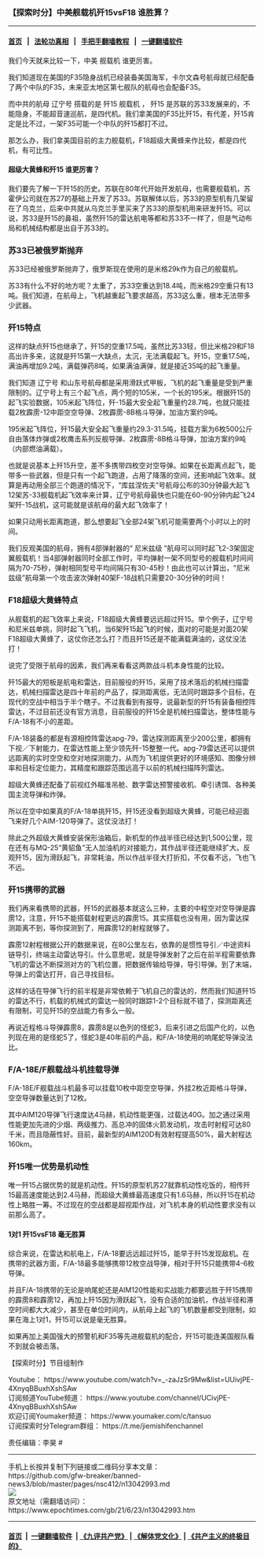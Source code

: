 ### 【探索时分】中美舰载机歼15vsF18 谁胜算？
------------------------

#### [首页](https://github.com/gfw-breaker/banned-news3/blob/master/README.md) &nbsp;&nbsp;|&nbsp;&nbsp; [法轮功真相](https://github.com/begood0513/basic/blob/master/README.md)  &nbsp;&nbsp;|&nbsp;&nbsp; [手把手翻墙教程](https://github.com/gfw-breaker/guides/wiki)  &nbsp;&nbsp;|&nbsp;&nbsp; [一键翻墙软件](https://github.com/gfw-breaker/nogfw/blob/master/README.md)  



<div><p>
 我们今天就来比较一下，中美
 <ok href="https://www.epochtimes.com/gb/tag/%E8%88%B0%E8%BD%BD%E6%9C%BA.html">
  舰载机
 </ok>
 谁更厉害。
</p>
<p>
 我们知道现在美国的F35隐身战机已经装备美国海军，卡尔文森号航母就已经配备了两个中队的F35，未来亚太地区第七舰队的航母也会配备F35。
</p>
<p>
 而中共的航母
 <ok href="https://www.epochtimes.com/gb/tag/%E8%BE%BD%E5%AE%81%E5%8F%B7.html">
  辽宁号
 </ok>
 搭载的是
 <ok href="https://www.epochtimes.com/gb/tag/%E6%AD%BC15.html">
  歼15
 </ok>
 <ok href="https://www.epochtimes.com/gb/tag/%E8%88%B0%E8%BD%BD%E6%9C%BA.html">
  舰载机
 </ok>
 ，
 <ok href="https://www.epochtimes.com/gb/tag/%E6%AD%BC15.html">
  歼15
 </ok>
 是苏联的苏33发展来的，不能隐身，不能超音速巡航，是四代机。我们拿美国的F35比歼15，有代差，歼15肯定是比不过，一架F35可能一个中队的歼15都打不过。
</p>
<p>
 那怎么办，我们拿美国目前的主力舰载机，F18超级大黄蜂来作比较，都是四代机，有可比性。
</p>
<p>
 <center>
  <center>
  </center>
 </center>
</p>
<h4>
 超级大黄蜂和歼15 谁更厉害？
</h4>
<p>
 我们要先了解一下歼15的历史。苏联在80年代开始开发航母，也需要舰载机，苏霍伊公司就在苏27的基础上开发了苏33。苏联解体以后，苏33的原型机有几架留在了乌克兰，后来中共就从乌克兰手里买来了苏33的原型机用来研发歼15。可以说，苏33是歼15的鼻祖，虽然歼15的雷达航电等都和苏33不一样了，但是气动布局和机械结构都是出自于苏33的。
</p>
<h3>
 苏33已被俄罗斯抛弃
</h3>
<p>
 苏33已经被俄罗斯抛弃了，俄罗斯现在使用的是米格29k作为自己的舰载机。
</p>
<p>
 苏33有什么不好的地方呢？太重了，苏33空重达到18.4吨，而米格29空重只有13吨。我们知道，在航母上，飞机越重起飞要求越高，苏33这么重，根本无法带多少武器。
</p>
<h3>
 歼15特点
</h3>
<p>
 这样的缺点歼15也继承了，歼15的空重17.5吨，虽然比苏33轻，但比米格29和F18高出许多来，这就是歼15第一大缺点，太沉，无法满载起飞。歼15，空重17.5吨，满油再增加9.2吨，满载弹药8吨，如果满油满弹，就是接近35吨的起飞重量。
</p>
<p>
 我们知道
 <ok href="https://www.epochtimes.com/gb/tag/%E8%BE%BD%E5%AE%81%E5%8F%B7.html">
  辽宁号
 </ok>
 和山东号航母都是采用滑跃式甲板，飞机的起飞重量是受到严重限制的。辽宁号上有三个起飞点，两个短的105米，一个长的195米。根据歼15的起飞实验数据，105米起飞阵位，歼-15最大安全起飞重量约28.7吨，也就只能挂载2枚霹雳-12中距空空导弹、2枚霹雳-8B格斗导弹，加油方案约9吨。
</p>
<p>
 195米起飞阵位，歼15最大安全起飞重量约29.3-31.5吨，挂载方案为6枚500公斤自由落体炸弹或2枚鹰击系列反舰导弹、2枚霹雳-8B格斗导弹，加油方案约9吨（内部燃油满载）。
</p>
<p>
 也就是说基本上歼15升空，差不多携带四枚空对空导弹。如果在长距离点起飞，能带多一些武器，但是只有一个起飞跑道，占用了降落的空间，还影响起飞效率。就算是再动用全部三个跑道的情况下，“库兹涅佐夫”号航母公布的30分钟最大起飞12架苏-33舰载机起飞效率来计算，辽宁号航母最快也只能在60-90分钟内起飞24架歼-15战机，这可能就是该航母的最大起飞效率了！
</p>
<p>
 如果只动用长距离跑道，那么想要起飞全部24架飞机可能需要两个小时以上的时间。
</p>
<p>
 我们反观美国的航母，拥有4部弹射器的“
 <ok href="https://www.epochtimes.com/gb/tag/%E5%B0%BC%E7%B1%B3%E5%85%B9%E7%BA%A7.html">
  尼米兹级
 </ok>
 ”航母可以同时起飞2-3架固定翼舰载机！当4部弹射器同时全部工作时，平均弹射一架不同型号的舰载机时间间隔为70-75秒，弹射相同型号平均间隔只有30-45秒！由此也可以计算出，“尼米兹级”航母第一个攻击波次弹射40架F-18战机只需要20-30分钟的时间！
</p>
<h3>
 F18超级大黄蜂特点
</h3>
<p>
 从舰载机的起飞效率上来说，F18超级大黄蜂要远远超过歼15。举个例子，辽宁号和尼米兹单挑，同时起飞飞机，当6架歼15起飞的时候，面对的可能是对面20架F18超级大黄蜂了，这仗你还怎么打？而且歼15还是不能满载满油的，这仗没法打！
</p>
<p>
 说完了受限于航母的因素，我们再来看看这两款战斗机本身性能的比较。
</p>
<p>
 歼15最大的短板是航电和雷达，目前服役的歼15，采用了技术落后的机械扫描雷达，机械扫描雷达是四十年前的产品了，探测距离低，无法同时跟踪多个目标，在现代的空战中相当于半个瞎子。不过我看到有报导，说最新型的歼15有装备相控阵雷达，不过目前还没有官方消息，目前服役的歼15全是机械扫描雷达，整体性能与F/A-18有不小的差距。
</p>
<p>
 F/A-18装备的都是有源相控阵雷达apg-79，雷达探测距离至少200公里，都拥有下视／下射能力，在雷达性能上至少领先歼-15整整一代。apg-79雷达还可以提供远距离的实时空空和空对地探测能力，从而为飞机提供更好的环境感知、图像分辨率和目标定位能力，其精度和跟踪范围远高于以前的机械扫描阵列雷达。
</p>
<p>
 超级大黄蜂还配备了前视红外瞄准吊舱、数字雷达预警接收机、牵引诱饵、各种美国主流导弹和炸弹。
</p>
<p>
 所以在空中如果真的F/A-18单挑歼15，歼15还没看到超级大黄蜂，可能已经迎面飞来好几个AIM-120导弹了。这仗没法打！
</p>
<p>
 除此之外超级大黄蜂安装保形油箱后，新机型的作战半径已经达到1,500公里，现在还有与MQ-25“黄貂鱼”无人加油机的对接能力，其作战半径还能继续扩大。反观歼15，因为滑跃起飞，非常耗油，所以作战半径大打折扣，不仅看不远，飞也飞不远。
</p>
<h3>
 歼15携带的武器
</h3>
<p>
 我们再来看携带的武器，歼15的武器基本就这么三种，主要的中程空对空导弹是霹雳12，注意，歼15不能搭载射程更远的霹雳15。其实搭载也没有用，因为雷达探测距离不到，等你探测到了，用霹雳12的射程就够了。
</p>
<p>
 霹雳12射程根据公开的数据来说，在80公里左右，依靠的是惯性导引／中途资料链导引，终端主动雷达导引。什么意思呢，就是导弹发射了之后在前半程需要依靠飞机的雷达不断探测对方的飞机位置，把数据传输给导弹，导引导弹。到了末端，导弹上的雷达打开，自己寻找目标。
</p>
<p>
 这样的话在导弹飞行的前半程是非常依赖于飞机自己的雷达的，然而我们知道歼15的雷达不行，机载的机械式的雷达一般同时跟踪1-2个目标就不错了，探测距离还有限制，可见歼15的空战能力有多么一般。
</p>
<p>
 再说近程格斗导弹霹雳8，霹雳8是以色列的怪蛇3，后来引进之后国产化的，以色列现在用的是怪蛇5了，怪蛇3是40年前的产品，和F/A-18使用的响尾蛇导弹没法比。
</p>
<h3>
 F/A-18E/F舰载战斗机挂载导弹
</h3>
<p>
 F/A-18E/F舰载战斗机最多可以挂载10枚中距空空导弹，外挂2枚近距格斗导弹，空空导弹数量达到了12枚。
</p>
<p>
 其中AIM120导弹飞行速度达4马赫，机动性能更强，过载达40G。加之通过采用性能更加先进的少烟、两级推力、高总冲的固体火箭发动机，攻击时射程可达80千米，而且隐蔽性好。目前，最新型的AIM120D有效射程提高50%，最大射程达160km。
</p>
<h3>
 歼15唯一优势是机动性
</h3>
<p>
 唯一歼15占据优势的就是机动性。歼15的原型机苏27就靠机动性吃饭的，相传歼15最高速度能达到2.4马赫，而超级大黄蜂最高速度只有1.6马赫，所以歼15在机动性上略胜一筹。不过现在的空战都是超视距作战，对飞机本身的机动性要求没有以前那么高了。
</p>
<h4>
 1对1 歼15vsF18 毫无胜算
</h4>
<p>
 综合来说，在雷达和航电上，F/A-18要远远超过歼15，能早于歼15发现敌机。在携带的武器方面，F/A-18最多能够携带12枚空战导弹，相对于歼15只能携带4-6枚导弹。
</p>
<p>
 并且F/A-18携带的无论是响尾蛇还是AIM120性能和实战能力都要远胜于歼15携带的霹雳8和霹雳12，再加上歼15因为滑跃起飞，没有合适的加油机，作战半径和滞空时间都大大减少，甚至在单位时间内，从航母上起飞的飞机数量都受到限制，如果在海上1对1，歼15可以说是毫无胜算。
</p>
<p>
 如果再加上美国强大的预警机和F35等先进舰载机的配合，歼15可能连美国舰队看不到就会被击落。
</p>
<p>
 【探索时分】节目组制作
</p>
<p>
 Youtube：
 <ok href="https://www.youtube.com/watch?v=_-zaJzSr9Mw&amp;list=UUivjPE-4XnyqBBuxhXshSAw&amp;index=1" rel="noopener noreferrer" target="_blank">
  https://www.youtube.com/watch?v=_-zaJzSr9Mw&amp;list=UUivjPE-4XnyqBBuxhXshSAw
 </ok>
 <br/>
 订阅频道YouTube频道：
 <ok href="https://www.youtube.com/channel/UCivjPE-4XnyqBBuxhXshSAw">
  https://www.youtube.com/channel/UCivjPE-4XnyqBBuxhXshSAw
 </ok>
 <br/>
 欢迎订阅Youmaker频道：
 <ok href="https://www.youmaker.com/c/tansuo">
  https://www.youmaker.com/c/tansuo
 </ok>
 ​
 <br/>
 订阅探索时分Telegram群组：
 <ok href="https://t.me/jiemishifenchannel">
  https://t.me/jiemishifenchannel
 </ok>
</p>
<p>
 责任编辑：李昊 #
</p>
</div>
<hr/>
手机上长按并复制下列链接或二维码分享本文章：<br/>
https://github.com/gfw-breaker/banned-news3/blob/master/pages/nsc412/n13042993.md <br/>
<a href='https://github.com/gfw-breaker/banned-news3/blob/master/pages/nsc412/n13042993.md'><img src='https://github.com/gfw-breaker/banned-news3/blob/master/pages/nsc412/n13042993.md.png'/></a> <br/>
原文地址（需翻墙访问）：https://www.epochtimes.com/gb/21/6/23/n13042993.htm


------------------------
#### [首页](https://github.com/gfw-breaker/banned-news3/blob/master/README.md) &nbsp;|&nbsp; [一键翻墙软件](https://github.com/gfw-breaker/nogfw/blob/master/README.md) &nbsp;| [《九评共产党》](https://github.com/gfw-breaker/9ping.md/blob/master/README.md#九评之一评共产党是什么) | [《解体党文化》](https://github.com/gfw-breaker/jtdwh.md/blob/master/README.md) | [《共产主义的终极目的》](https://github.com/gfw-breaker/gczydzjmd.md/blob/master/README.md)


<img src='http://gfw-breaker.win/banned-news3/pages/nsc412/n13042993.md' width='0px' height='0px'/>